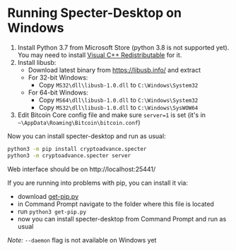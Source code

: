 # Running Specter-Desktop on Windows

1. Install Python 3.7 from Microsoft Store (python 3.8 is not supported yet). You may need to install [Visual C++ Redistributable](https://support.microsoft.com/en-us/help/2977003/the-latest-supported-visual-c-downloads) for it.
2. Install libusb:
	- Download latest binary from https://libusb.info/ and extract
	- For 32-bit Windows:
		- Copy `MS32\dll\libusb-1.0.dll` to `C:\Windows\System32`
	- For 64-bit Windows:
		- Copy `MS64\dll\libusb-1.0.dll` to `C:\Windows\System32`
		- Copy `MS32\dll\libusb-1.0.dll` to `C:\Windows\SysWOW64`
3. Edit Bitcoin Core config file and make sure `server=1` is set (it's in `~\AppData\Roaming\Bitcoin\bitcoin.conf`)

Now you can install specter-desktop and run as usual:

```sh
python3 -m pip install cryptoadvance.specter
python3 -m cryptoadvance.specter server
```

Web interface should be on http://localhost:25441/

If you are running into problems with pip, you can install it via:
- download [get-pip.py](https://bootstrap.pypa.io/get-pip.py)
- in Command Prompt navigate to the folder where this file is located
- run `python3 get-pip.py`
- now you can install specter-desktop from Command Prompt and run as usual

*Note:* `--daemon` flag is not available on Windows yet
